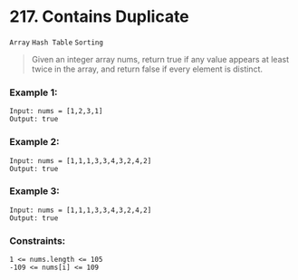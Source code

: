 # 217. Contains Duplicate
`Array` `Hash Table` `Sorting`
>Given an integer array nums, return true if any value appears at least twice in the array, and return false if every element is distinct.

### Example 1:
    Input: nums = [1,2,3,1]
    Output: true
### Example 2:
    Input: nums = [1,1,1,3,3,4,3,2,4,2]
    Output: true
### Example 3:
    Input: nums = [1,1,1,3,3,4,3,2,4,2]
    Output: true
### Constraints:
    1 <= nums.length <= 105
    -109 <= nums[i] <= 109
